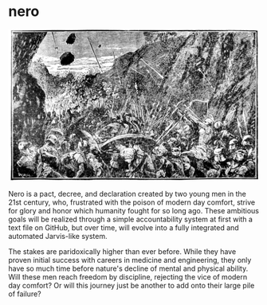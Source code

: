# nero

![](./thermopylae.jpg)

Nero is a pact, decree, and declaration created by two young men in the 21st century, who, frustrated with the poison of modern day comfort, strive for glory and honor which humanity fought for so long ago. These ambitious goals will be realized through a simple accountability system at first with a text file on GitHub, but over time, will evolve into a fully integrated and automated Jarvis-like system.

The stakes are paridoxically higher than ever before. While they have proven initial success with careers in medicine and engineering, they only have so much time before nature's decline of mental and physical ability. Will these men reach freedom by discipline, rejecting the vice of modern day comfort? Or will this journey just be another to add onto their large pile of failure?
